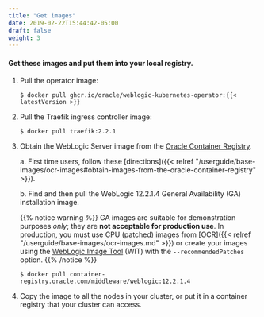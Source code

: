 ```yaml
---
title: "Get images"
date: 2019-02-22T15:44:42-05:00
draft: false
weight: 3
---
```


#### Get these images and put them into your local registry.

1. Pull the operator image:

    ```shell
    $ docker pull ghcr.io/oracle/weblogic-kubernetes-operator:{{< latestVersion >}}
    ```

1. Pull the Traefik ingress controller image:

    ```shell
    $ docker pull traefik:2.2.1
    ```

1. Obtain the WebLogic Server image from the [Oracle Container Registry](https://container-registry.oracle.com).

    a. First time users, follow these [directions]({{< relref "/userguide/base-images/ocr-images#obtain-images-from-the-oracle-container-registry" >}}).

    b. Find and then pull the WebLogic 12.2.1.4 General Availability (GA) installation image.

   {{% notice warning %}}
   GA images are suitable for demonstration purposes _only_; they are **not
   acceptable for production use**. In production, you must use CPU (patched) images
   from [OCR]({{< relref "/userguide/base-images/ocr-images.md" >}})
   or create your images using the [WebLogic Image Tool](https://oracle.github.io/weblogic-image-tool/userguide/tools/create-image/)
   (WIT) with the `--recommendedPatches` option.
   {{% /notice %}}

     ```shell
     $ docker pull container-registry.oracle.com/middleware/weblogic:12.2.1.4
     ```

1. Copy the image to all the nodes in your cluster, or put it in a container registry that your cluster can access.
